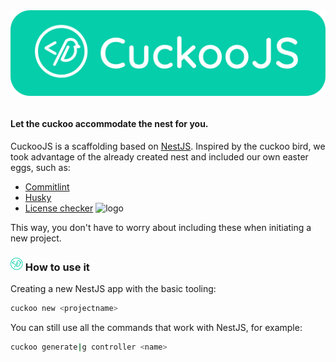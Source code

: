 <div style="display:flex; align-items:center; justify-content:center">
  <img alt="logo" src="../../../assets/banner-filled.svg" width="100%" />
</div>
<br />

#### Let the cuckoo accommodate the nest for you.

CuckooJS is a scaffolding based on <a href="https://nestjs.com/" target="_blank">NestJS</a>. Inspired by the cuckoo bird, we took advantage of the already created nest and included our own easter eggs, such as:
- <a href="https://commitlint.js.org/#/" target="_blank">Commitlint</a>
- <a href="https://www.npmjs.com/package/husky" target="_blank">Husky</a>
- <a href="https://www.npmjs.com/package/@guidesmiths/license-checker" target="_blank">License checker</a> <img alt="logo" src="https://github.com/guidesmiths/license-checker/blob/6e96b2d9a93e3838931e87f8f63af7f144811689/assets/logo.png?raw=true" width="20px" />

This way, you don't have to worry about including these when initiating a new project. 



### <img alt="logo" src="../../../assets/logo.svg" width="20px" />  How to use it

Creating a new NestJS app with the basic tooling:

```bash
cuckoo new <projectname>
```


You can still use all the commands that work with NestJS, for example:

```bash
cuckoo generate|g controller <name>
```